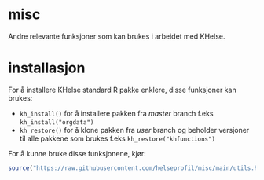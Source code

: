 # misc
Andre relevante funksjoner som kan brukes i arbeidet med KHelse.

# installasjon
For å installere KHelse standard R pakke enklere, disse funksjoner kan brukes:

- `kh_install()` for å installere pakken fra *master* branch f.eks `kh_install("orgdata")`
- `kh_restore()` for å klone pakken fra *user* branch og beholder versjoner til
  alle pakkene som brukes f.eks `kh_restore("khfunctions")`
  
For å kunne bruke disse funksjonene, kjør:

``` R
source("https://raw.githubusercontent.com/helseprofil/misc/main/utils.R")
```
